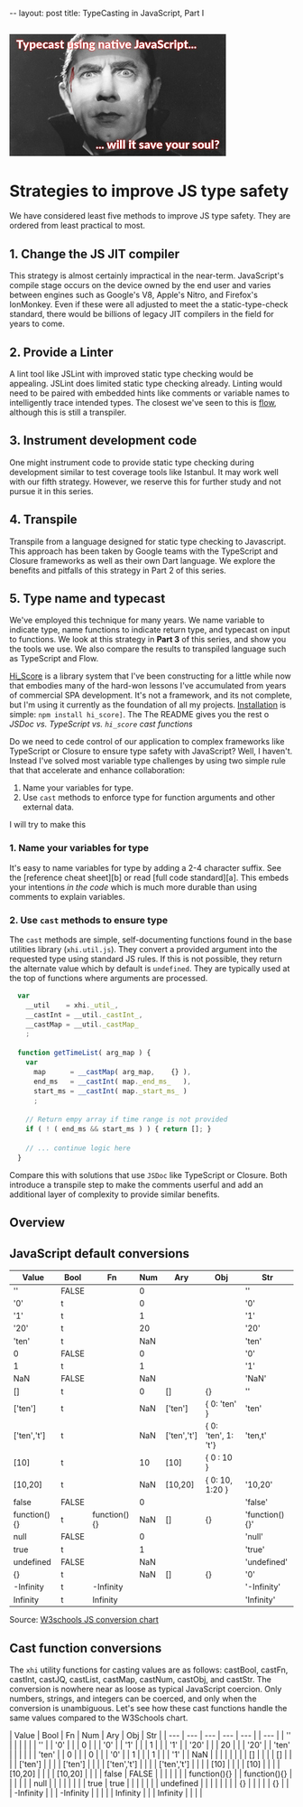 --
layout: post
title: TypeCasting in JavaScript, Part I

![Typecast using native JavaScript, will it save your soul?][0]
---



# Strategies to improve JS type safety
We have considered least five methods to improve JS type safety.
They are ordered from least practical to most.

## 1. Change the JS JIT compiler
This strategy is almost certainly impractical in the near-term.
JavaScript's compile stage occurs on the device owned by the end user and
varies between engines such as Google's V8, Apple's Nitro, and Firefox's
IonMonkey.  Even if these were all adjusted to meet the a static-type-check
standard, there would be billions of legacy JIT compilers in the field for
years to come.

## 2. Provide a Linter
A lint tool like JSLint with improved static type checking would be
appealing.  JSLint does limited static type checking already.
Linting would need to be paired with embedded hints like comments or
variable names to intelligently trace intended types. The closest we've
seen to this is [flow][1], although this is still a transpiler.

## 3. Instrument development code
One might instrument code to provide static type checking during
development similar to test coverage tools like Istanbul.  It may
work well with our fifth strategy. However, we reserve this for
further study and not pursue it in this series.

## 4. Transpile
Transpile from a language designed for static type checking to Javascript.
This approach has been taken by Google teams with the TypeScript and
Closure frameworks as well as their own Dart language.  We explore
the benefits and pitfalls of this strategy in Part 2 of this series.

## 5. Type name and typecast
We've employed this technique for many years.  We name variable to indicate
type, name functions to indicate return type, and typecast on input to
functions.  We look at this strategy in **Part 3** of this series, and show
you the tools we use.  We also compare the results to transpiled
language such as TypeScript and Flow.


[Hi_Score][1] is a library system that I've been constructing for a little
while now that embodies many of the hard-won lessons I've accumulated from
years of commercial SPA development.  It's not a framework, and its not
complete, but I'm using it currently as the foundation of all my projects.
[Installation][2] is simple: `npm install hi_score]`. The
The
README
gives you the rest o
*JSDoc vs. TypeScript vs. `hi_score` cast functions*

Do we need to cede control of our application to complex frameworks like
TypeScript or Closure to ensure type safety with JavaScript?  Well, I
haven't. Instead I've solved most variable type challenges by using two
simple rule that that accelerate and enhance collaboration:

1. Name your variables for type.
2. Use `cast` methods to enforce type for function arguments and other
external data.

I will try to make this

### 1. Name your variables for type
It's easy to name variables for type by adding a 2-4 character suffix.
See the [reference cheat sheet][b] or read [full code standard][a].  This
embeds your intentions *in the code* which is much more durable than using
comments to explain variables.

### 2. Use `cast` methods to ensure type
The `cast` methods are simple, self-documenting functions found in the base
utilities library (`xhi.util.js`). They convert a provided argument into the
requested type using standard JS rules. If this is not possible, they return
the alternate value which by default is `undefined`. They are typically used
at the top of functions where arguments are processed.

```js
  var
    __util    = xhi._util_,
    __castInt = __util._castInt_,
    __castMap = __util._castMap_
    ;

  function getTimeList( arg_map ) {
    var
      map      = __castMap( arg_map,    {} ),
      end_ms   = __castInt( map._end_ms_   ),
      start_ms = __castInt( map._start_ms_ )
      ;

    // Return empy array if time range is not provided
    if ( ! ( end_ms && start_ms ) ) { return []; }

    // ... continue logic here
  }
```

Compare this with solutions that use `JSDoc` like TypeScript or
Closure. Both introduce a transpile step to make the comments userful and add
an additional layer of complexity to provide similar benefits.

## Overview

## JavaScript default conversions

| Value        | Bool  | Fn  | Num | Ary  | Obj | Str        |
| ---          | ---   | --- | --- | ---  | --- | ---        |
| ''           | FALSE |     | 0   |      |     | ''         |
| '0'          | t     |     | 0   |      |     | '0'        |
| '1'          | t     |     | 1   |      |     | '1'        |
| '20'         | t     |     | 20  |      |     | '20'       |
| 'ten'        | t     |     | NaN |      |     | 'ten'      |
| 0            | FALSE |     | 0   |      |     | '0'        |
| 1            | t     |     | 1   |      |     | '1'        |
| NaN          | FALSE |     | NaN |      |     | 'NaN'      |
| []           | t     |     | 0   | []   | {}  | ''         |
| ['ten']      | t | | NaN | ['ten']  | { 0: 'ten' } | 'ten' |
| ['ten','t']  | t | | NaN | ['ten','t'] | { 0: 'ten', 1: 't'}  | 'ten,t' |
| [10]         | t     |     | 10  | [10] | { 0 : 10 } | | '10' |
| [10,20]      | t     |     | NaN | [10,20] | { 0: 10, 1:20 }  | '10,20' |
| false        | FALSE |     | 0   |      |     | 'false'  |
| function(){} | t     | function(){} | NaN | [] | {} | 'function(){}' |
| null         | FALSE |     | 0   |      |     | 'null'      |
| true         | t     |     | 1   |      |     | 'true'      |
| undefined    | FALSE |     | NaN |      |     | 'undefined' |
| {}           | t     |     | NaN | []   | {}  | '0'         |
| -Infinity    | t     | -Infinity  | |   |     | '-Infinity' |
| Infinity     | t     | Infinity   | |   |     | 'Infinity'  |


Source: [W3schools JS conversion chart][2]

## Cast function conversions

The `xhi` utility functions for casting values are as follows:
castBool, castFn, castInt, castJQ, castList, castMap, castNum, castObj, and
castStr.  The conversion is nowhere near as loose as typical JavaScript
coercion.  Only numbers, strings, and integers can be coerced, and only when
the conversion is unambiguous.  Let's see how these cast functions handle the
same values compared to the W3Schools chart.

| Value        | Bool  | Fn  | Num | Ary  | Obj  | Str     |
| ---          | ---   | --- | --- | ---  |      | ---     |
| ''           |       |     |     |      |      | ''      |
| '0'          |       |     | 0   |      |      | '0'     |
| '1'          |       |     | 1   |      |      | '1'     |
| '20'         |       |     | 20  |      |      | '20'    |
| 'ten'        |       |     |     |      |      | 'ten'   |
| 0            |       |     | 0   |      |      | '0'     |
| 1            |       |     | 1   |      |      | '1'     |
| NaN          |       |     |     |      |      |         |
| []           |       |     |     | []   |      |         |
| ['ten']      |       |     |     | ['ten']     | |       |
| ['ten','t']  |       |     |     | ['ten','t'] | |       |
| [10]         |       |     |     | [10]        | |       |
| [10,20]      |       |     |     | [10,20]     | |       |
| false        | FALSE |     |     |      |      |         |
| function(){} |       | function(){} | | |      |         |
| null         |       |     |     |      |      |         |
| true         | true  |     |     |      |      |         |
| undefined    |       |     |     |      |      |         |
| {}           |       |     |     |      | {}   |         |
| -Infinity    |       |     | -Infinity  | |    |         |
| Infinity     |       |     |  Infinity  | |    |         |

[0]:/images/2016-11-14-typecast-02.jpg
[1]:https://github.com/mmikowski/hi_score
[2]:https://www.npmjs.com/package/hi_score
[3]:http://www.w3schools.com/js/js_type_conversion.asp

